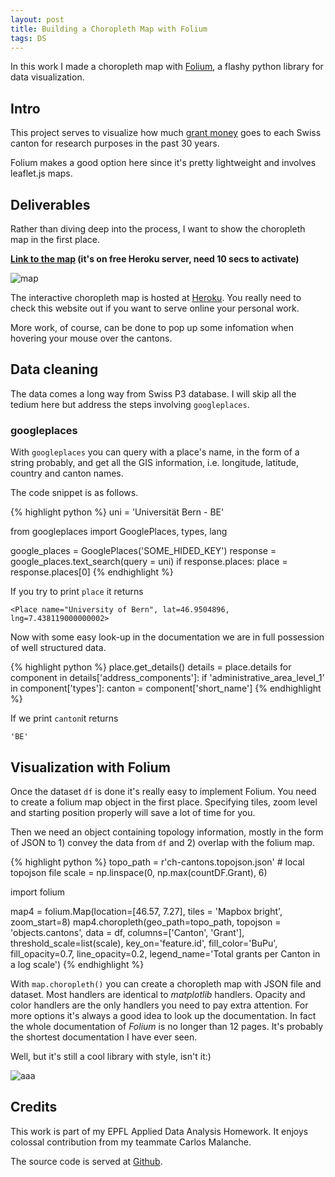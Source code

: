 ```yaml
---
layout: post
title: Building a Choropleth Map with Folium
tags: DS
---
```


In this work I made a choropleth map with [Folium](https://github.com/python-visualization/folium), a flashy python library for data visualization.

## Intro

This project serves to visualize how much [grant money](https://en.wikipedia.org/wiki/Grant_(money)) goes to each Swiss canton for research purposes in the past 30 years. 

Folium makes a good option here since it's pretty lightweight and involves leaflet.js maps.

## Deliverables

Rather than diving deep into the process, I want to show the choropleth map in the first place. 

**[Link to the map](https://ada-choropleth.herokuapp.com/) (it's on free Heroku server, need 10 secs to activate)**

![map](https://jiaxi-github-pages-photohost.oss-cn-beijing.aliyuncs.com/pyreneesalpaca/images/2017-09-04-swiss-grant.jpeg)

The interactive choropleth map is hosted at [Heroku](https://www.heroku.com/). You really need to check this website out if you want to serve online your personal work.

More work, of course, can be done to pop up some infomation when hovering your mouse over the cantons.

## Data cleaning

The data comes a long way from Swiss P3 database. I will skip all the tedium here but address the steps involving ```googleplaces```.

### googleplaces

With ```googleplaces``` you can query with a place's name, in the form of a string probably, and get all the GIS information, i.e. longitude, latitude, country and canton names.

The code snippet is as follows.


{% highlight python %}
uni = 'Universität Bern - BE'

from googleplaces import GooglePlaces, types, lang

google_places = GooglePlaces('SOME_HIDED_KEY')
response = google_places.text_search(query = uni)
if response.places:
    place = response.places[0]
{% endhighlight %}

If you try to print ```place``` it returns

```
<Place name="University of Bern", lat=46.9504896, lng=7.438119000000002>
```

Now with some easy look-up in the documentation we are in full possession of well structured data.

{% highlight python %}
place.get_details()
details = place.details
for component in details['address_components']:
    if 'administrative_area_level_1' in component['types']:
        canton = component['short_name']
{% endhighlight %}

If we print ```canton```it returns

```
'BE'
```

## Visualization with Folium

Once the dataset ```df``` is done it's really easy to implement Folium. You need to create a folium map object in the first place. Specifying tiles, zoom level and starting position properly will save a lot of time for you.

Then we need an object containing topology information, mostly in the form of JSON to 1) convey the data from ```df``` and 2) overlap with the folium map. 

{% highlight python %}
topo_path = r'ch-cantons.topojson.json' # local topojson file
scale = np.linspace(0, np.max(countDF.Grant), 6)

import folium

map4 = folium.Map(location=[46.57, 7.27], tiles = 'Mapbox bright', zoom_start=8)
map4.choropleth(geo_path=topo_path, topojson = 'objects.cantons', data = df,
                 columns=['Canton', 'Grant'],
                 threshold_scale=list(scale),
                 key_on='feature.id',
                 fill_color='BuPu', fill_opacity=0.7, line_opacity=0.2,
                 legend_name='Total grants per Canton in a log scale')
{% endhighlight %}

With ```map.choropleth()``` you can create a choropleth map with JSON file and dataset. Most handlers are identical to *matplotlib* handlers. Opacity and color handlers are the only handlers you need to pay extra attention. For more options it's always a good idea to look up the documentation. In fact the whole documentation of *Folium* is no longer than 12 pages. It's probably the shortest documentation I have ever seen.

Well, but it's still a cool library with style, isn't it:)

![aaa](https://camo.githubusercontent.com/9533b0f09c915642b4d16de10bbe7587559af81f/687474703a2f2f6661726d392e737461746963666c69636b722e636f6d2f383238302f383735353933383339345f396634393165663739665f632e6a7067)

## Credits

This work is part of my EPFL Applied Data Analysis Homework. It enjoys colossal contribution from my teammate Carlos Malanche.

The source code is served at [Github](https://github.com/Jiaxigu/ADAhomework/tree/master/03%20-%20Interactive%20Viz). 

